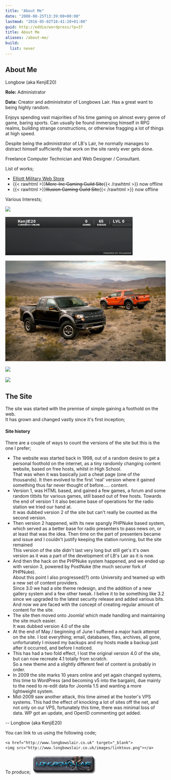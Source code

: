 ```yaml
---
title: "About Me"
date: "2008-08-25T13:39:00+00:00"
lastmod: "2016-05-02T18:41:20+01:00"
guid: http://eddie/wordpress/?p=37
title: About Me
aliases: /about-me/
build:
  list: never
---
```


## About Me

Longbow (aka KenjiE20)

**Role:** Administrator

**Data:** Creator and administrator of Longbows Lair. Has a great want to being highly random.

Enjoys spending vast majorities of his time gaming on almost every genre of game, baring sports. Can usually be found immersing himself in RPG realms, building strange constructions, or otherwise fragging a lot of things at high speed.

Despite being the administrator of LB's Lair, he normally manages to distract himself sufficiently that work on the site rarely ever gets done.

Freelance Computer Technician and Web Designer / Consultant.

List of works;

- [Elliott Military Web Store](http://www.elliottmilitary.co.uk)
- {{< rawhtml >}}<del datetime="2009-07-27T15:36:05+00:00">Merc-Inc Gaming Guild Site</del>{{< /rawhtml >}} now offline
- {{< rawhtml >}}<del datetime="2009-07-27T15:36:05+00:00">Illusion Gaming Guild Site</del>{{< /rawhtml >}} now offline

Various Interests;

[![](http://sig.anidb.net/images/signatures/7359/ue600/)](http://sig.anidb.net/redirect/7359/ue600/)

[![](images/76561197993935169.png)](http://steamsignature.com)

[![Raptr Forum Signature](images/fs_overall.png)](http://raptr.com/KenjiE20?src=em_all)

[![](http://miniprofile.xfire.com/bg/sf/type/2/kenjie20.png)](http://profile.xfire.com/kenjie20)

![](images/lb.gif)

## The Site

The site was started with the premise of simple gaining a foothold on the web.  
It has grown and changed vastly since it's first inception;

#### Site history

There are a couple of ways to count the versions of the site but this is the one I prefer;

- The website was started back in 1998, out of a random desire to get a personal foothold on the internet, as a tiny randomly changing content website, based on free hosts, whilst in High School.  
That was when it was basically just a cheat page (one of the thousands). It then evolved to the first 'real' version where it gained something thus far never thought of before..... content.
- Version 1, was HTML based, and gained a few games, a forum and some random titbits for various games, still based out of free hosts. Towards the end of version 1 it also became base of operations for the radio station we tried our hand at.  
It was dubbed version 2 of the site but can't really be counted as the second version.
- Then version 2 happened, with its new spangly PHPNuke based system, which served as a better base for radio presenters to pass news on, or at least that was the idea. Then time on the part of presenters became and issue and I couldn't justify keeping the station running, but the site remained  
This version of the site didn't last very long but still get's it's own version as it was a part of the development of LB's Lair as it is now.
- And then the hack on the PHPNuke system happened, and we ended up with version 3, powered by PostNuke (the much securer fork of PHPNuke).  
About this point I also progressed(?) onto University and teamed up with a new set of content providers.  
Since 3.0 we had a site theme redesign, and the addition of a new gallery system and a few other tweak. I belive it to be something like 3.2 since we upgraded to the latest security release and added various bits.  
And now we are faced with the concept of creating regular amount of content for the site.
- The site then moved onto Joomla! which made handling and maintaining the site much easier.  
It was dubbed version 4.0 of the site
- At the end of May / beginning of June I suffered a major hack attempt on the site. I lost everything; email, databases, files, archives, all gone, unfortunately I missed my backups and my hosts made a backup just after it occurred, and before I noticed.
- This has had a two fold effect, I lost the original version 4.0 of the site, but can now recreate 4.1 totally from scratch.  
So a new theme and a slightly different feel of content is probably in order.
- In 2009 the site marks 10 years online and yet again changed systems, this time to WordPress (and becoming v5 into the bargain), due mainly to the need to re-edit data for Joomla 1.5 and wanting a more lightweight system.
- Mid-2009 saw another attack, this time aimed at the hoster's VPS systems. This had the effect of knocking a lot of sites off the net, and not only on our VPS, fortunately this time, there was minimal loss of data. WP got an update, and OpenID commenting got added.

\-\- Longbow (aka KenjiE20)

You can link to us using the following code;

```
<a href="http://www.longbowslair.co.uk" target="_blank">
<img src="http://www.longbowslair.co.uk/images/linktous.png"></a>
```

To produce;
[![](images/linktous.png)](http://www.longbowslair.co.uk)
